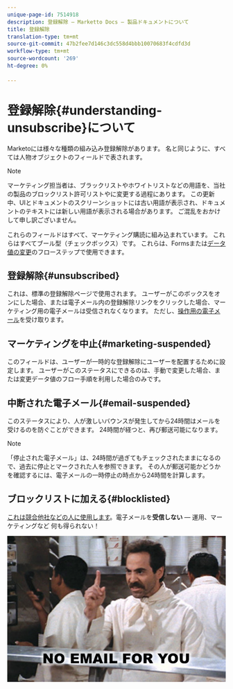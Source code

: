 ```yaml
---
unique-page-id: 7514918
description: 登録解除 — Marketto Docs — 製品ドキュメントについて
title: 登録解除
translation-type: tm+mt
source-git-commit: 47b2fee7d146c3dc558d4bbb10070683f4cdfd3d
workflow-type: tm+mt
source-wordcount: '269'
ht-degree: 0%

---
```



# 登録解除{#understanding-unsubscribe}について

Marketoには様々な種類の組み込み登録解除があります。 名と同じように、すべては人物オブジェクトのフィールドで表されます。

>[!NOTE]
>
>マーケティング担当者は、ブラックリストやホワイトリストなどの用語を、当社の製品のブロックリスト許可リストやに変更する過程にあります。 この更新中、UIとドキュメントのスクリーンショットには古い用語が表示され、ドキュメントのテキストには新しい用語が表示される場合があります。 ご混乱をおかけして申し訳ございません。

これらのフィールドはすべて、マーケティング購読に組み込まれています。 これらはすべてブール型（チェックボックス）です。 これらは、Formsまたは[データ値の変更](../../../product-docs/core-marketo-concepts/smart-campaigns/flow-actions/change-data-value.md)のフローステップで使用できます。

## 登録解除{#unsubscribed}

これは、標準の登録解除ページで使用されます。 ユーザーがこのボックスをオンにした場合、または電子メール内の登録解除リンクをクリックした場合、マーケティング用の電子メールは受信されなくなります。 ただし、[操作用の電子メール](../../../product-docs/email-marketing/general/functions-in-the-editor/make-an-email-operational.md)を受け取ります。

## マーケティングを中止{#marketing-suspended}

このフィールドは、ユーザーが一時的な登録解除にユーザーを配置するために設定します。 ユーザーがこのステータスにできるのは、手動で変更した場合、または変更データ値のフロー手順を利用した場合のみです。

## 中断された電子メール{#email-suspended}

このステータスにより、人が激しいバウンスが発生してから24時間はメールを受けるのを防ぐことができます。 24時間が経つと、再び郵送可能になります。

>[!NOTE]
>
>「停止された電子メール」は、24時間が過ぎてもチェックされたままになるので、過去に停止とマークされた人を参照できます。 その人が郵送可能かどうかを確認するには、電子メールの一時停止の時点から24時間を計算します。

## ブロックリストに加える{#blocklisted}

[これは競合他社などの人に使用します](http://docs.marketo.com/x/uwOQ)。電子メールを&#x200B;**受信しない** — 運用、マーケティングなど 何も得られない！

![](assets/image2015-5-18-12-3a6-3a40.png)

